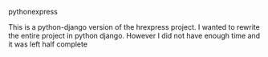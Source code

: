 pythonexpress

This is a python-django version of the hrexpress project. I wanted to rewrite the entire project in python django. 
However I did not have enough time and it was left half complete  
